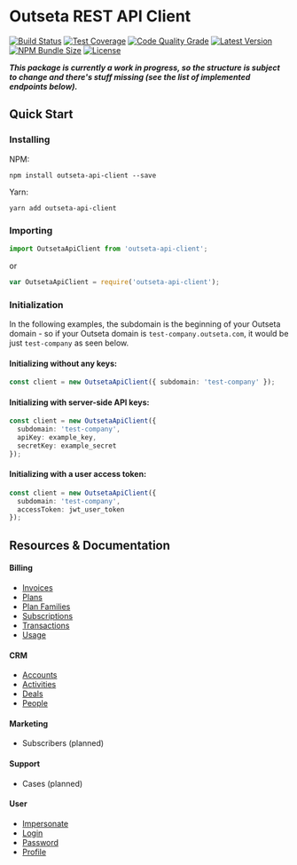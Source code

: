 # Outseta REST API Client

[![Build Status](https://img.shields.io/github/workflow/status/tiltcamp/outseta-api-client/CI/main)](https://github.com/tiltcamp/outseta-api-client/actions?query=branch%3Amain)
[![Test Coverage](https://img.shields.io/codacy/coverage/e981251e6d9c4fb0a201c5e4adaebf9f/main)](https://app.codacy.com/gh/tiltcamp/outseta-api-client/dashboard)
[![Code Quality Grade](https://img.shields.io/codacy/grade/e981251e6d9c4fb0a201c5e4adaebf9f/main)](https://app.codacy.com/gh/tiltcamp/outseta-api-client/dashboard)
[![Latest Version](https://img.shields.io/npm/v/outseta-api-client)](https://www.npmjs.com/package/outseta-api-client)
[![NPM Bundle Size](https://img.shields.io/bundlephobia/minzip/outseta-api-client)](https://www.npmjs.com/package/outseta-api-client)
[![License](https://img.shields.io/github/license/tiltcamp/outseta-api-client)](https://github.com/tiltcamp/outseta-api-client/blob/main/LICENSE)


***This package is currently a work in progress, so the structure is subject to change and there's stuff missing 
(see the list of implemented endpoints below).***

## Quick Start

### Installing
NPM:
```shell
npm install outseta-api-client --save
```

Yarn:
```shell
yarn add outseta-api-client
```
### Importing
```typescript
import OutsetaApiClient from 'outseta-api-client';
```
or
```javascript
var OutsetaApiClient = require('outseta-api-client');
```

### Initialization

In the following examples, the subdomain is the beginning of your Outseta domain - so if your Outseta domain
is `test-company.outseta.com`, it would be just `test-company` as seen below.

#### Initializing without any keys:
```typescript
const client = new OutsetaApiClient({ subdomain: 'test-company' });
```
#### Initializing with server-side API keys:
```typescript
const client = new OutsetaApiClient({
  subdomain: 'test-company',
  apiKey: example_key,
  secretKey: example_secret
});
```

#### Initializing with a user access token:
```typescript
const client = new OutsetaApiClient({
  subdomain: 'test-company',
  accessToken: jwt_user_token
});
```

## Resources & Documentation
#### Billing
- [Invoices](https://tiltcamp.github.io/outseta-api-client/classes/api_billing_invoices.invoices.html#add)
- [Plans](https://tiltcamp.github.io/outseta-api-client/classes/api_billing_plans.plans.html#getall)
- [Plan Families](https://tiltcamp.github.io/outseta-api-client/classes/api_billing_plan_families.planfamilies.html#getall)
- [Subscriptions](https://tiltcamp.github.io/outseta-api-client/classes/api_billing_subscriptions.subscriptions.html#add)
- [Transactions](https://tiltcamp.github.io/outseta-api-client/classes/api_billing_transactions.transactions.html#getall)
- [Usage](https://tiltcamp.github.io/outseta-api-client/classes/api_billing_usage.usage.html#add)

#### CRM
- [Accounts](https://tiltcamp.github.io/outseta-api-client/classes/api_crm_accounts.accounts.html#add)
- [Activities](https://tiltcamp.github.io/outseta-api-client/classes/api_crm_activities.activities.html#add)
- [Deals](https://tiltcamp.github.io/outseta-api-client/classes/api_crm_deals.deals.html#add)
- [People](https://tiltcamp.github.io/outseta-api-client/classes/api_crm_people.people.html#add)

#### Marketing
- Subscribers (planned)

#### Support
- Cases (planned)

#### User
- [Impersonate](https://tiltcamp.github.io/outseta-api-client/classes/api_user.user.html#impersonate)
- [Login](https://tiltcamp.github.io/outseta-api-client/classes/api_user.user.html#login)
- [Password](https://tiltcamp.github.io/outseta-api-client/classes/api_user_password.password.html#update)
- [Profile](https://tiltcamp.github.io/outseta-api-client/classes/api_user_profile.profile.html#get)
